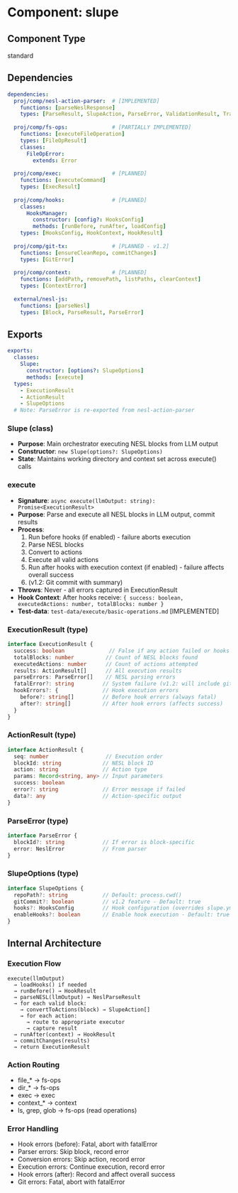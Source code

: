 # Component: slupe

## Component Type
standard

## Dependencies

```yaml
dependencies:
  proj/comp/nesl-action-parser:  # [IMPLEMENTED]
    functions: [parseNeslResponse]
    types: [ParseResult, SlupeAction, ParseError, ValidationResult, TransformError]
  
  proj/comp/fs-ops:              # [PARTIALLY IMPLEMENTED]
    functions: [executeFileOperation]
    types: [FileOpResult]
    classes:
      FileOpError:
        extends: Error
  
  proj/comp/exec:                # [PLANNED]
    functions: [executeCommand]
    types: [ExecResult]
  
  proj/comp/hooks:               # [PLANNED]
    classes:
      HooksManager:
        constructor: [config?: HooksConfig]
        methods: [runBefore, runAfter, loadConfig]
    types: [HooksConfig, HookContext, HookResult]
  
  proj/comp/git-tx:              # [PLANNED - v1.2]
    functions: [ensureCleanRepo, commitChanges]
    types: [GitError]
  
  proj/comp/context:             # [PLANNED]
    functions: [addPath, removePath, listPaths, clearContext]
    types: [ContextError]
  
  external/nesl-js:
    functions: [parseNesl]
    types: [Block, ParseResult, ParseError]
```

## Exports

```yaml
exports:
  classes:
    Slupe:
      constructor: [options?: SlupeOptions]
      methods: [execute]
  types: 
    - ExecutionResult
    - ActionResult  
    - SlupeOptions
  # Note: ParseError is re-exported from nesl-action-parser
```

### Slupe (class)
- **Purpose**: Main orchestrator executing NESL blocks from LLM output
- **Constructor**: `new Slupe(options?: SlupeOptions)`
- **State**: Maintains working directory and context set across execute() calls

### execute
- **Signature**: `async execute(llmOutput: string): Promise<ExecutionResult>`
- **Purpose**: Parse and execute all NESL blocks in LLM output, commit results
- **Process**: 
  1. Run before hooks (if enabled) - failure aborts execution
  2. Parse NESL blocks
  3. Convert to actions
  4. Execute all valid actions
  5. Run after hooks with execution context (if enabled) - failure affects overall success
  6. (v1.2: Git commit with summary)
- **Throws**: Never - all errors captured in ExecutionResult
- **Hook Context**: After hooks receive: `{ success: boolean, executedActions: number, totalBlocks: number }`
- **Test-data**: `test-data/execute/basic-operations.md` [IMPLEMENTED]

### ExecutionResult (type)
```typescript
interface ExecutionResult {
  success: boolean              // False if any action failed or hooks failed
  totalBlocks: number          // Count of NESL blocks found
  executedActions: number      // Count of actions attempted
  results: ActionResult[]      // All execution results
  parseErrors: ParseError[]    // NESL parsing errors
  fatalError?: string         // System failure (v1.2: will include git errors)
  hookErrors?: {              // Hook execution errors
    before?: string[]         // Before hook errors (always fatal)
    after?: string[]          // After hook errors (affects success)
  }
}
```

### ActionResult (type)
```typescript
interface ActionResult {
  seq: number                  // Execution order
  blockId: string             // NESL block ID
  action: string              // Action type
  params: Record<string, any> // Input parameters
  success: boolean
  error?: string              // Error message if failed
  data?: any                  // Action-specific output
}
```

### ParseError (type)
```typescript
interface ParseError {
  blockId?: string            // If error is block-specific
  error: NeslError            // From parser
}
```

### SlupeOptions (type)
```typescript
interface SlupeOptions {
  repoPath?: string           // Default: process.cwd()
  gitCommit?: boolean         // v1.2 feature - Default: true
  hooks?: HooksConfig         // Hook configuration (overrides slupe.yml)
  enableHooks?: boolean       // Enable hook execution - Default: true
}
```

## Internal Architecture

### Execution Flow
```
execute(llmOutput)
  → loadHooks() if needed
  → runBefore() → HookResult
  → parseNESL(llmOutput) → NeslParseResult
  → for each valid block:
    → convertToActions(block) → SlupeAction[]
    → for each action:
      → route to appropriate executor
      → capture result
  → runAfter(context) → HookResult
  → commitChanges(results)
  → return ExecutionResult
```

### Action Routing
- file_* → fs-ops
- dir_* → fs-ops
- exec → exec
- context_* → context
- ls, grep, glob → fs-ops (read operations)

### Error Handling
- Hook errors (before): Fatal, abort with fatalError
- Parser errors: Skip block, record error
- Conversion errors: Skip action, record error
- Execution errors: Continue execution, record error
- Hook errors (after): Record and affect overall success
- Git errors: Fatal, abort with fatalError